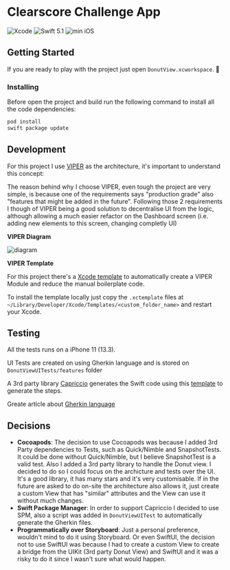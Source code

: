 # Clearscore Challenge App
![Xcode](https://img.shields.io/badge/Xcode-11.3-blue.svg) ![Swift 5.1](https://img.shields.io/badge/Swift-5.1-orange.svg) ![min iOS](https://img.shields.io/badge/min%20iOS-13.3-lightgrey.svg)


## Getting Started
If you are ready to play with the project just open `DonutView.xcworkspace`. :rocket:

### Installing

Before open the project and build run the following command to install all the code dependencies:
```bash
pod install
swift package update
```

## Development
For this project I use [VIPER](https://www.objc.io/issues/13-architecture/viper/) as the architecture, it's important to understand this concept:

The reason behind why I choose VIPER, even tough the project are very simple, is because one of the requirements says "production grade" also "features that might be added in the future". Following those 2 requirements I though of VIPER being a good solution to decentralise UI from the logic, although allowing a much easier refactor on the Dashboard screen (i.e. adding new elements to this screen, changing completly UI)

**VIPER Diagram**

![diagram](https://i.imgur.com/YHOzL9s.png)

**VIPER Template**

For this project there's a [Xcode template](https://github.com/FelipeDocil/PokemonChallenge/blob/master/VIPER/Templates/) to automatically create a VIPER Module and reduce the manual boilerplate code.

To install the template locally just copy the `.xctemplate` files at `~/Library/Developer/Xcode/Templates/<custom_folder_name>` and restart your Xcode.

## Testing

All the tests runs on a iPhone 11 (13.3).

UI Tests are created on using Gherkin language and is stored on `DonutViewUITests/features` folder

A 3rd party library [Capriccio](https://github.com/shibapm/capriccio) generates the Swift code using this [template](https://github.com/FelipeDocil/PokemonChallenge/blob/master/VIPER/Templates/Gherkin.stencil) to generate the steps.

Greate article about [Gherkin language](https://automationpanda.com/2017/01/30/bdd-101-writing-good-gherkin/)

## Decisions

- **Cocoapods**: 
    The decision to use Cocoapods was because I added 3rd Party dependencies to Tests, such as Quick/Nimble and SnapshotTests. It could be done without Quick/Nimble, but I believe SnapshotTest is a valid test.
    Also I added a 3rd party library to handle the Donut view. I decided to do so I could focus on the archicture and tests over the UI. It's a good library, it has many stars and it's very customisable. If in the future are asked to do on-site the architecture also allows it, just create a custom View that has "similar" attributes and the View can use it without much changes.
- **Swift Package Manager**: 
    In order to support Capriccio I decided to use SPM, also a script was added in `DonutViewUITest` to automatically generate the Gherkin files.
- **Programmatically over Storyboard**: 
    Just a personal preference, wouldn't mind to do it using Storyboard. Or even SwiftUI, the decision not to use SwiftUI was because I had to create a custom View to create a bridge from the UIKit (3rd party Donut View) and SwiftUI and it was a risky to do it since I wasn't sure what would happen. 